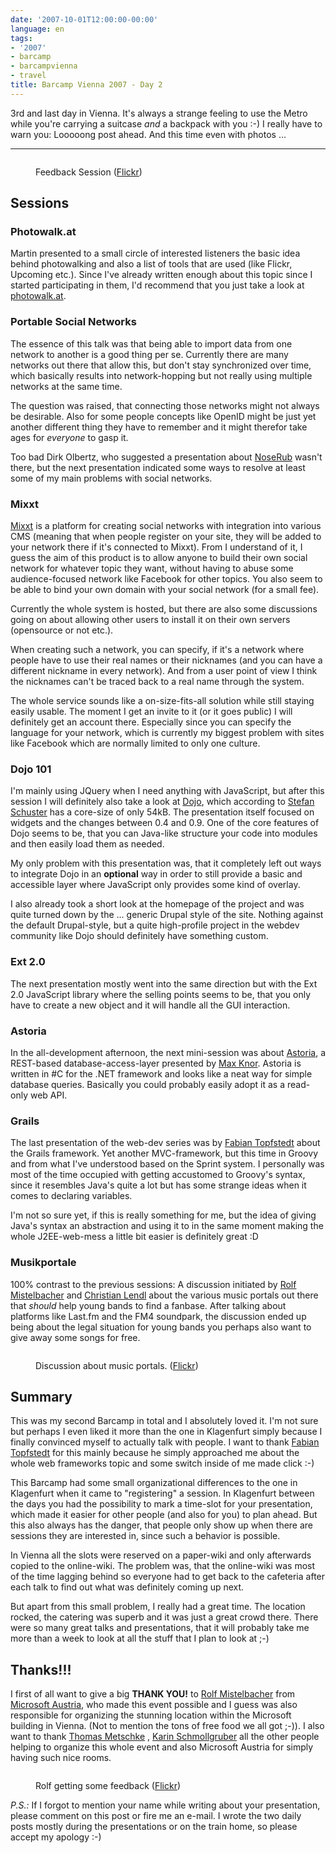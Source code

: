 ```yaml
---
date: '2007-10-01T12:00:00-00:00'
language: en
tags:
- '2007'
- barcamp
- barcampvienna
- travel
title: Barcamp Vienna 2007 - Day 2
---
```



3rd and last day in Vienna. It's always a strange feeling to use the Metro while you're carrying a suitcase *and* a backpack with you :-) I really have to warn you: Looooong post ahead. And this time even with photos ...

-------------------------------

<figure><img src="http://farm2.staticflickr.com/1210/1467502632_f955edf0f7_z.jpg" alt="" />
    <figcaption>
        <p>Feedback Session (<a href="http://www.flickr.com/photos/zerok/1467502632/">Flickr</a>)</p>
    </figcaption>
</figure>

## Sessions

### Photowalk.at

Martin presented to a small circle of interested listeners the basic idea behind photowalking and also a list of tools that are used (like Flickr, Upcoming etc.). Since I've already written enough about this topic since I started participating in them, I'd recommend that you just take a look at [photowalk.at](http://photowalk.at/). 


### Portable Social Networks

The essence of this talk was that being able to import data from one network to another is a good thing per se. Currently there are many networks out there that allow this, but don't stay synchronized over time, which basically results into network-hopping but not really using multiple networks at the same time.

The question was raised, that connecting those networks might not always be desirable. Also for some people concepts like OpenID might be just yet another different thing they have to remember and it might therefor take ages for *everyone* to gasp it.

Too bad Dirk Olbertz, who suggested a presentation about [NoseRub](http://noserub.com/)  wasn't there, but the next presentation indicated some ways to resolve at least some of my main problems with social networks.

### Mixxt

[Mixxt](http://mixxt.de/) is a platform for creating social networks with integration into various CMS (meaning that when people register on your site, they will be added to your network there if it's connected to Mixxt). From I understand of it, I guess the aim of this product is to allow anyone to build their own social network for whatever topic they want, without having to abuse some audience-focused network like Facebook for other topics. You also seem to be able to bind your own domain with your social network (for a small fee).

Currently the whole system is hosted, but there are also some discussions going on about allowing other users to install it on their own servers (opensource or not etc.).

When creating such a network, you can specify, if it's a network where people have to use their real names or their nicknames (and you can have a different nickname in every network). And from a user point of view I think the nicknames can't be traced back to a real name through the system.

The whole service sounds like a on-size-fits-all solution while still staying easily usable. The moment I get an invite to it (or it goes public) I will definitely get an account there. Especially since you can specify the language for your network, which is currently my biggest problem with sites like Facebook which are normally limited to only one culture.

### Dojo 101

I'm mainly using JQuery when I need anything with JavaScript, but after this session I will definitely also take a look at [Dojo](http://dojotoolkit.org/), which according to [Stefan Schuster][] has a core-size of only 54kB. The presentation itself focused on widgets and the changes between 0.4 and 0.9. One of the core features of Dojo seems to be, that you can Java-like structure your code into modules and then easily load them as needed.

My only problem with this presentation was, that it completely left out ways to integrate Dojo in an **optional** way in order to still provide a basic and accessible layer where JavaScript only provides some kind of overlay.

I also already took a short look at the homepage of the project and was quite turned down by the ... generic Drupal style of the site. Nothing against the default Drupal-style, but a quite high-profile project in the webdev community like Dojo should definitely have something custom.

### Ext 2.0

The next presentation mostly went into the same direction but with the Ext 2.0 JavaScript library where the selling points seems to be, that you only have to create a new object and it will handle all the GUI interaction. 

### Astoria

In the all-development afternoon, the next mini-session was about [Astoria](http://astoria.mslivelabs.com/), a REST-based database-access-layer presented by [Max Knor][]. Astoria is written in #C for the .NET framework and looks like a neat way for simple database queries. Basically you could probably easily adopt it as a read-only web API. 

### Grails

The last presentation of the web-dev series was by [Fabian Topfstedt][] about the Grails framework. Yet another MVC-framework, but this time in Groovy and from what I've understood based on the Sprint system. I personally was most of the time occupied with getting accustomed to Groovy's syntax, since it resembles Java's quite a lot but has some strange ideas when it comes to declaring variables. 

I'm not so sure yet, if this is really something for me, but the idea of giving Java's syntax an abstraction and using it to in the same moment making the whole J2EE-web-mess a little bit easier is definitely great :D

### Musikportale

100% contrast to the previous sessions: A discussion initiated by [Rolf Mistelbacher][] and [Christian Lendl][] about the various music portals out there that *should* help young bands to find a fanbase. After talking about platforms like Last.fm and the FM4 soundpark, the discussion ended up being about the legal situation for young bands you perhaps also want to give away some songs for free.

<figure>
    <img src="http://farm2.staticflickr.com/1264/1466648985_7acff0e35d_b.jpg" alt="" />
    <figcaption><p>Discussion about music portals. (<a href="http://www.flickr.com/photos/zerok/1466648985/">Flickr</a>)</p></figcaption>
</figure>

## Summary

This was my second Barcamp in total and I absolutely loved it. I'm not sure but perhaps I even liked it more than the one in Klagenfurt simply because I finally convinced myself to actually talk with people. I want to thank [Fabian Topfstedt][] for this mainly because he simply approached me about the whole web frameworks topic and some switch inside of me made click :-)

This Barcamp had some small organizational differences to the one in Klagenfurt when it came to "registering" a session. In Klagenfurt between the days you had the possibility to mark a time-slot for your presentation, which made it easier for other people (and also for you) to plan ahead. But this also always has the danger, that people only show up when there are sessions they are interested in, since such a behavior is possible. 

In Vienna all the slots were reserved on a paper-wiki and only afterwards copied to the online-wiki. The problem was, that the online-wiki was most of the time lagging behind so everyone had to get back to the cafeteria after each talk to find out what was definitely coming up next.

But apart from this small problem, I really had a great time. The location rocked, the catering was superb and it was just a great crowd there. There were so many great talks and presentations, that it will probably take me more than a week to look at all the stuff that I plan to look at ;-)

## Thanks!!!

I first of all want to give a big **THANK YOU!** to [Rolf Mistelbacher][] from [Microsoft Austria](http://www.microsoft.at/), who made this event possible and I guess was also responsible for organizing the stunning location within the Microsoft building in Vienna. (Not to mention the tons of free food we all got ;-)). I also want to thank [Thomas Metschke][] , [Karin Schmollgruber][] all the other people helping to organize this whole event and also Microsoft Austria for simply having such nice rooms.

<figure>
    <img src="http://farm2.staticflickr.com/1104/1466641835_e85b9bcfe2_b.jpg" alt="" />
    <figcaption><p>Rolf getting some feedback (<a href="http://www.flickr.com/photos/zerok/1466641835/">Flickr</a>)</p></figcaption>
</figure>

*P.S.:* If I forgot to mention your name while writing about your presentation, please comment on this post or fire me an e-mail. I wrote the two daily posts mostly during the presentations or on the train home, so please accept my apology :-)

[Stefan Schuster]: http://www.sschuster.net/
[Thomas Metschke]: http://www.meinprof.at/
[Max Knor]: http://blogs.msdn.com/knom/
[Fabian Topfstedt]: http://topfstedt.de/
[Rolf Mistelbacher]: http://rolfm.wordpress.com/
[Christian Lendl]: https://www.xing.com/profile/Christian_Lendl
[Karin Schmollgruber]: http://passionpr.typepad.com/tourism/
